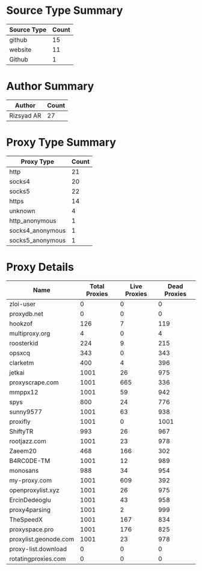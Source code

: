 # Source Type Summary

| Source Type | Count |
|-------------|-------|
| github | 15 |
| website | 11 |
| Github | 1 |


# Author Summary

| Author | Count |
|--------|-------|
| Rizsyad AR | 27 |


# Proxy Type Summary

| Proxy Type | Count |
|------------|-------|
| http | 21 |
| socks4 | 20 |
| socks5 | 22 |
| https | 14 |
| unknown | 4 |
| http_anonymous | 1 |
| socks4_anonymous | 1 |
| socks5_anonymous | 1 |


# Proxy Details

| Name | Total Proxies | Live Proxies | Dead Proxies |
|------|---------------|--------------|---------------|
| zloi-user | 0 | 0 | 0 |
| proxydb.net | 0 | 0 | 0 |
| hookzof | 126 | 7 | 119 |
| multiproxy.org | 4 | 0 | 4 |
| roosterkid | 224 | 9 | 215 |
| opsxcq | 343 | 0 | 343 |
| clarketm | 400 | 4 | 396 |
| jetkai | 1001 | 26 | 975 |
| proxyscrape.com | 1001 | 665 | 336 |
| mmppx12 | 1001 | 59 | 942 |
| spys | 800 | 24 | 776 |
| sunny9577 | 1001 | 63 | 938 |
| proxifly | 1001 | 0 | 1001 |
| ShiftyTR | 993 | 26 | 967 |
| rootjazz.com | 1001 | 23 | 978 |
| Zaeem20 | 468 | 166 | 302 |
| B4RC0DE-TM | 1001 | 12 | 989 |
| monosans | 988 | 34 | 954 |
| my-proxy.com | 1001 | 609 | 392 |
| openproxylist.xyz | 1001 | 26 | 975 |
| ErcinDedeoglu | 1001 | 43 | 958 |
| proxy4parsing | 1001 | 2 | 999 |
| TheSpeedX | 1001 | 167 | 834 |
| proxyspace.pro | 1001 | 176 | 825 |
| proxylist.geonode.com | 1001 | 23 | 978 |
| proxy-list.download | 0 | 0 | 0 |
| rotatingproxies.com | 0 | 0 | 0 |

